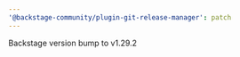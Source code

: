 ```yaml
---
'@backstage-community/plugin-git-release-manager': patch
---
```


Backstage version bump to v1.29.2
